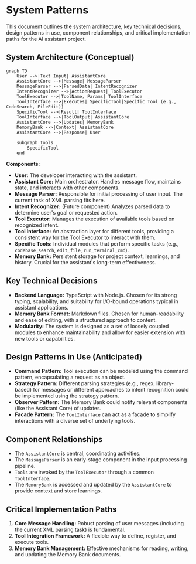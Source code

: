 # System Patterns

This document outlines the system architecture, key technical decisions, design patterns in use, component relationships, and critical implementation paths for the AI assistant project.

## System Architecture (Conceptual)

```mermaid
graph TD
    User -->|Text Input| AssistantCore
    AssistantCore -->|Message| MessageParser
    MessageParser -->|ParsedData| IntentRecognizer
    IntentRecognizer -->|ActionRequest| ToolExecutor
    ToolExecutor -->|ToolName, Params| ToolInterface
    ToolInterface -->|Executes| SpecificTool[Specific Tool (e.g., CodeSearch, FileEdit)]
    SpecificTool -->|Result| ToolInterface
    ToolInterface -->|ToolOutput| AssistantCore
    AssistantCore -->|Updates| MemoryBank
    MemoryBank -->|Context| AssistantCore
    AssistantCore -->|Response| User

    subgraph Tools
        SpecificTool
    end
```

**Components:**

-   **User:** The developer interacting with the assistant.
-   **Assistant Core:** Main orchestrator. Handles message flow, maintains state, and interacts with other components.
-   **Message Parser:** Responsible for initial processing of user input. The current task of XML parsing fits here.
-   **Intent Recognizer:** (Future component) Analyzes parsed data to determine user's goal or requested action.
-   **Tool Executor:** Manages the execution of available tools based on recognized intent.
-   **Tool Interface:** An abstraction layer for different tools, providing a consistent way for the Tool Executor to interact with them.
-   **Specific Tools:** Individual modules that perform specific tasks (e.g., `codebase_search`, `edit_file`, `run_terminal_cmd`).
-   **Memory Bank:** Persistent storage for project context, learnings, and history. Crucial for the assistant's long-term effectiveness.

## Key Technical Decisions

-   **Backend Language:** TypeScript with Node.js. Chosen for its strong typing, scalability, and suitability for I/O-bound operations typical in assistant applications.
-   **Memory Bank Format:** Markdown files. Chosen for human-readability and ease of editing, with a structured approach to content.
-   **Modularity:** The system is designed as a set of loosely coupled modules to enhance maintainability and allow for easier extension with new tools or capabilities.

## Design Patterns in Use (Anticipated)

-   **Command Pattern:** Tool execution can be modeled using the command pattern, encapsulating a request as an object.
-   **Strategy Pattern:** Different parsing strategies (e.g., regex, library-based) for messages or different approaches to intent recognition could be implemented using the strategy pattern.
-   **Observer Pattern:** The Memory Bank could notify relevant components (like the Assistant Core) of updates.
-   **Facade Pattern:** The `ToolInterface` can act as a facade to simplify interactions with a diverse set of underlying tools.

## Component Relationships

-   The `AssistantCore` is central, coordinating activities.
-   The `MessageParser` is an early-stage component in the input processing pipeline.
-   `Tools` are invoked by the `ToolExecutor` through a common `ToolInterface`.
-   The `MemoryBank` is accessed and updated by the `AssistantCore` to provide context and store learnings.

## Critical Implementation Paths

1.  **Core Message Handling:** Robust parsing of user messages (including the current XML parsing task) is fundamental.
2.  **Tool Integration Framework:** A flexible way to define, register, and execute tools.
3.  **Memory Bank Management:** Effective mechanisms for reading, writing, and updating the Memory Bank documents. 